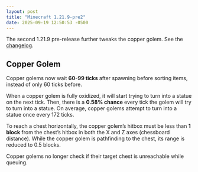 ```yaml
---
layout: post
title: "Minecraft 1.21.9-pre2"
date: 2025-09-19 12:50:53 -0500
---
```


The second 1.21.9 pre-release further tweaks the copper golem. See the [changelog](https://www.minecraft.net/en-us/article/minecraft-1-21-9-pre-release-2).

## Copper Golem

Copper golems now wait **60-99 ticks** after spawning before sorting items, instead of only 60 ticks before.

When a copper golem is fully oxidized, it will start trying to turn into a statue on the next tick. Then, there is a **0.58% chance** every tick the golem will try to turn into a statue. On average, copper golems attempt to turn into a statue once every 172 ticks.

To reach a chest horizontally, the copper golem’s hitbox must be less than **1 block** from the chest’s hitbox in both the X and Z axes (chessboard distance). While the copper golem is pathfinding to the chest, its range is reduced to 0.5 blocks.

Copper golems no longer check if their target chest is unreachable while queuing.


